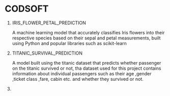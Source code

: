 # CODSOFT
1. IRIS_FLOWER_PETAL_PREDICTION

   A machine learning model that accurately classifies Iris flowers into their respective species based on their sepal and petal 
 measurements, built using Python and popular libraries such as scikit-learn 

2. TITANIC_SURVIVAL_PREDICTION

   A model built using the titanic dataset that predicts whether  passenger on the titanic survived or not, tha dataset used for this project contains information about individual passengers such as their age ,gender ,ticket class ,fare, cabin etc. and whether they survived or not.

3. 
  
